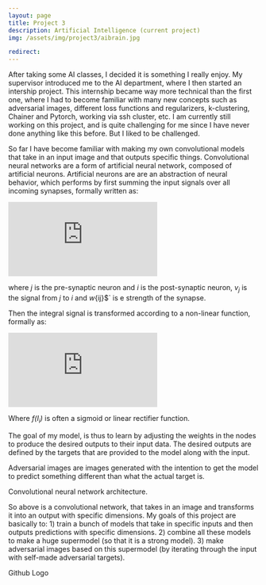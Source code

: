 ```yaml
---
layout: page
title: Project 3
description: Artificial Intelligence (current project)
img: /assets/img/project3/aibrain.jpg

redirect: 
---
```

After taking some AI classes, I decided it is something I really enjoy. My supervisor introduced me to the AI department, where I then started an intership project. This internship became way more technical than the first one, where I had to become familiar with many new concepts such as adversarial images, different loss functions and regularizers, k-clustering, Chainer and Pytorch, working via ssh cluster, etc. I am currently still working on this project, and is quite challenging for me since I have never done anything like this before. But I liked to be challenged. 


So far I have become familiar with making my own convolutional models that take in an input image and that outputs specific things. Convolutional neural networks are a form of artificial neural network, composed of artificial neurons. Artificial neurons are are an abstraction of neural behavior, which performs by first summing the input signals over all incoming synapses, formally written as:

![synapse](https://latex.codecogs.com/gif.latex?I_i%20%3D%20%5Csum_j%7Bw_%7Bij%7D%20v_j%7D)

where _j_ is the pre-synaptic neuron and _i_ is the post-synaptic neuron, _v<sub>j</sub>_ is the signal from _j_ to _i_ and _w_{ij}$` is e strength of the synapse. 

Then the integral signal is transformed according to a non-linear function, formally as: 

![non-linear](https://latex.codecogs.com/gif.latex?v_i%20%3D%20f%28I_i%29)

Where _f(I<sub>i</sub>)_ is often a sigmoid or linear rectifier function. 

The goal of my model, is thus to learn by adjusting the weights in the nodes to produce the desired outputs to their input data. The desired outputs are defined by the targets that are provided to the model along with the input.

Adversarial images are images generated with the intention to get the model to predict something different than what the actual target is. 



<div class="img_row">
    <img class="col three" src="{{ site.baseurl }}/assets/img/project3/NN.png" alt="" title="example image"/>
</div>
<div class="col three caption">
Convolutional neural network architecture.
</div>

So above is a convolutional network, that takes in an image and transforms it into an output with specific dimensions. My goals of this project are basically to: 1) train a bunch of models that take in specific inputs and then outputs predictions with specific dimensions. 2) combine all these models to make a huge supermodel (so that it is a strong model). 3) make adversarial images based on this supermodel (by iterating through the input with self-made adversarial targets).

<div class="img_row">
    <img class="col one" src="{{ site.baseurl }}/assets/img/project3/githubcat.png" alt="" title="example image"/>
</div>

<div class="col one caption">
Github Logo 
</div>
